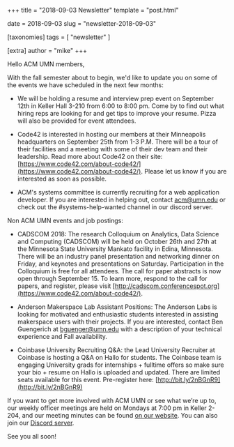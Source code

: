 +++
title = "2018-09-03 Newsletter"
template = "post.html"

date = 2018-09-03
slug = "newsletter-2018-09-03"

[taxonomies]
tags = [ "newsletter" ]

[extra]
author = "mike"
+++

<!-- more -->

Hello ACM UMN members,

With the fall semester about to begin, we'd like to update you on some of the events we have scheduled in the next few months:

 - We will be holding a resume and interview prep event on September 12th in Keller Hall 3-210 from 6:00 to 8:00 pm. Come by to find out what hiring reps are looking for and get tips to improve your resume. Pizza will also be provided for event attendees.

 - Code42 is interested in hosting our members at their Minneapolis headquarters on September 25th from 1-3 P.M. There will be a tour of their facilities and a meeting with some of their dev team and their leadership. Read more about Code42 on their site: [https://www.code42.com/about-code42/](https://www.code42.com/about-code42/). Please let us know if you are interested as soon as possible.

 - ACM's systems committee is currently recruiting for a web application developer. If you are interested in helping out, contact acm@umn.edu or check out the #systems-help-wanted channel in our discord server.

Non ACM UMN events and job postings:

 - CADSCOM 2018: The research Colloquium on Analytics, Data Science and Computing (CADSCOM) will be held on October 26th and 27th at the Minnesota State University Mankato facility in Edina, Minnesota. There will be an industry panel presentation and networking dinner on Friday, and keynotes and presentations on Saturday. Participation in the Colloquium is free for all attendees. The call for paper abstracts is now open through September 15. To learn more, respond to the call for papers, and register, please visit [http://cadscom.conferencespot.org](https://www.code42.com/about-code42/).

 - Anderson Makerspace Lab Assistant Positions: The Anderson Labs is looking for motivated and enthusiastic students interested in assisting makerspace users with their projects. If you are interested, contact Ben Guengerich at bguenger@umn.edu with a description of your technical experience and Fall availability.

 - Coinbase University Recruiting Q&A: the Lead University Recruiter at Coinbase is hosting a Q&A on Hallo for students. The Coinbase team is engaging University grads for internships + fulltime offers so make sure your bio + resume on Hallo is uploaded and updated. There are limited seats available for this event. Pre-register here: [http://bit.ly/2nBGnR9](http://bit.ly/2nBGnR9)

If you want to get more involved with ACM UMN or see what we’re up to, our weekly officer meetings are held on Mondays at 7:00 pm in Keller 2-204, and our meeting minutes can be found [on our website](https://acm.umn.edu/meeting-minutes). You can also join our [Discord server](https://z.umn.edu/acm-discord).

See you all soon!

